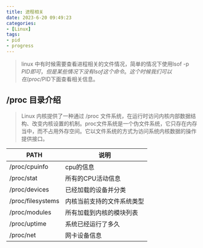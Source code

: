 ```yaml
---
title: 进程相关
date: 2023-6-20 09:49:23
categories: 
- [Linux]
tags: 
- pid
- progress
---
```



> linux 中有时候需要查看进程相关的文件情况，简单的情况下使用lsof -p $PID即可，但是某些情况下没有lsof这个命令。 这个时候我们可以在 /proc/$PID下面查看相关信息。


## /proc 目录介绍

> Linux 内核提供了一种通过 /proc 文件系统，在运行时访问内核内部数据结构、改变内核设置的机制。proc文件系统是一个伪文件系统，它只存在内存当中，而不占用外存空间。它以文件系统的方式为访问系统内核数据的操作提供接口。

|PATH                 |说明                      |
| ------              | ------                   |
|/proc/cpuinfo        | cpu的信息                 |
|/proc/stat           | 所有的CPU活动信息          |
|/proc/devices        | 已经加载的设备并分类        |
|/proc/filesystems    | 内核当前支持的文件系统类型   |
|/proc/modules        | 所有加载到内核的模块列表     |
|/proc/uptime         | 系统已经运行了多久          |
|/proc/net            | 网卡设备信息               |